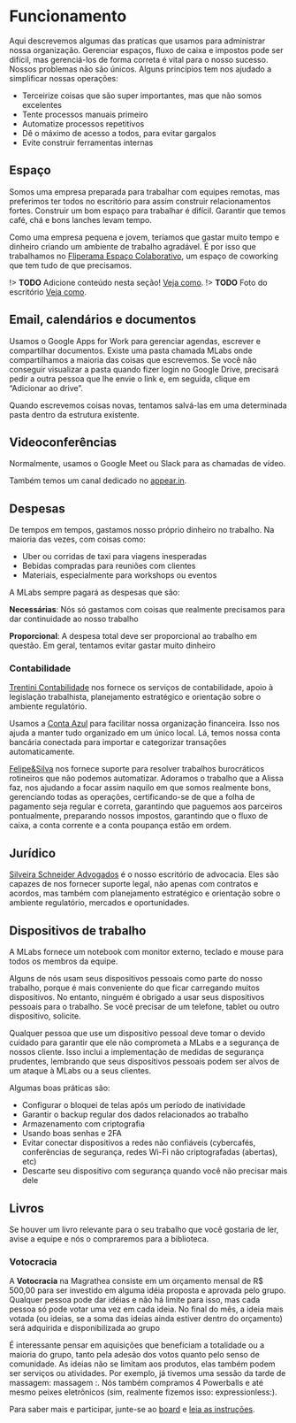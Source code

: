 # Funcionamento

Aqui descrevemos algumas das praticas que usamos para administrar nossa organização. Gerenciar espaços, fluxo de caixa e impostos pode ser difícil, mas gerenciá-los de forma correta é vital para o nosso sucesso. Nossos problemas não são únicos. Alguns princípios tem nos ajudado a simplificar nossas operações:

* Terceirize coisas que são super importantes, mas que não somos excelentes
* Tente processos manuais primeiro
* Automatize processos repetitivos
* Dê o máximo de acesso a todos, para evitar gargalos
* Evite construir ferramentas internas

## Espaço

Somos uma empresa preparada para trabalhar com equipes remotas, mas preferimos ter todos no escritório para assim construir relacionamentos fortes. Construir um bom espaço para trabalhar é difícil. Garantir que temos café, chá e bons lanches levam tempo.

Como uma empresa pequena e jovem, teríamos que gastar muito tempo e dinheiro criando um ambiente de trabalho agradável. É por isso que trabalhamos no [Fliperama Espaço Colaborativo](http://fliperamaec.com.br/), um espaço de coworking que tem tudo de que precisamos.

!> **TODO** Adicione conteúdo nesta seção! [Veja como](https://github.com/magrathealabs/playbook).
!> **TODO** Foto do escritório [Veja como](https://github.com/magrathealabs/playbook).

## Email, calendários e documentos

Usamos o Google Apps for Work para gerenciar agendas, escrever e compartilhar documentos. Existe uma pasta chamada MLabs onde compartilhamos a maioria das coisas que escrevemos. Se você não conseguir visualizar a pasta quando fizer login no Google Drive, precisará pedir a outra pessoa que lhe envie o link e, em seguida, clique em “Adicionar ao drive”.

Quando escrevemos coisas novas, tentamos salvá-las em uma determinada pasta dentro da estrutura existente.

## Videoconferências

Normalmente, usamos o Google Meet ou Slack para as chamadas de vídeo.

Também temos um canal dedicado no [appear.in](https://appear.in/magrathealabs).

## Despesas

De tempos em tempos, gastamos nosso próprio dinheiro no trabalho. Na maioria das vezes, com coisas como:

* Uber ou corridas de taxi para viagens inesperadas
* Bebidas compradas para reuniões com clientes
* Materiais, especialmente para workshops ou eventos

A MLabs sempre pagará as despesas que são:

**Necessárias**: Nós só gastamos com coisas que realmente precisamos para dar continuidade ao nosso trabalho

**Proporcional**: A despesa total deve ser proporcional ao trabalho em questão. Em geral, tentamos evitar gastar muito dinheiro

### Contabilidade

[Trentini Contabilidade](http://www.trentinicontabilidade.com/) nos fornece os serviços de contabilidade, apoio à legislação trabalhista, planejamento estratégico e orientação sobre o ambiente regulatório.

Usamos a [Conta Azul](https://contaazul.com/) para facilitar nossa organização financeira. Isso nos ajuda a manter tudo organizado em um único local. Lá, temos nossa conta bancária conectada para importar e categorizar transações automaticamente.

[Felipe&Silva](mail:alissa@felipeesilva.com.br) nos fornece suporte para resolver trabalhos burocráticos rotineiros que não podemos automatizar. Adoramos o trabalho que a Alissa faz, nos ajudando a focar assim naquilo em que somos realmente bons, gerenciando todas as operações, certificando-se de que a folha de pagamento seja regular e correta, garantindo que paguemos aos parceiros pontualmente, preparando nossos impostos, garantindo que o fluxo de caixa, a conta corrente e a conta poupança estão em ordem.

## Jurídico

[Silveira Schneider Advogados](http://www.silveiraschneider.com.br/) é o nosso escritório de advocacia. Eles são capazes de nos fornecer suporte legal, não apenas com contratos e acordos, mas também com planejamento estratégico e orientação sobre o ambiente regulatório, mercados e oportunidades.

## Dispositivos de trabalho

A MLabs fornece um notebook com monitor externo, teclado e mouse para todos os membros da equipe.

Alguns de nós usam seus dispositivos pessoais como parte do nosso trabalho, porque é mais conveniente do que ficar carregando muitos dispositivos. No entanto, ninguém é obrigado a usar seus dispositivos pessoais para o trabalho. Se você precisar de um telefone, tablet ou outro dispositivo, solicite.

Qualquer pessoa que use um dispositivo pessoal deve tomar o devido cuidado para garantir que ele não comprometa a MLabs e a segurança de nossos cliente. Isso inclui a implementação de medidas de segurança prudentes, lembrando que seus dispositivos pessoais podem ser alvos de um ataque à MLabs ou a seus clientes.

Algumas boas práticas são:

* Configurar o bloquei de telas após um período de inatividade
* Garantir o backup regular dos dados relacionados ao trabalho
* Armazenamento com criptografia
* Usando boas senhas e 2FA
* Evitar conectar dispositivos a redes não confiáveis ​​(cybercafés, conferências de segurança, redes Wi-Fi não criptografadas (abertas), etc)
* Descarte seu dispositivo com segurança quando você não precisar mais dele

## Livros

Se houver um livro relevante para o seu trabalho que você gostaria de ler, avise a equipe e nós o compraremos para a biblioteca.

### Votocracia

A **Votocracia** na Magrathea consiste em um orçamento mensal de R$ 500,00 para ser investido em alguma idéia proposta e aprovada pelo grupo. Qualquer pessoa pode dar idéias e não há limite para isso, mas cada pessoa só pode votar uma vez em cada ideia. No final do mês, a ideia mais votada (ou ideias, se a soma das ideias ainda estiver dentro do orçamento) será adquirida e disponibilizada ao grupo

É interessante pensar em aquisições que beneficiam a totalidade ou a maioria do grupo, tanto pela adesão dos votos quanto pelo senso de comunidade. As ideias não se limitam aos produtos, elas também podem ser serviços ou atividades. Por exemplo, já tivemos uma sessão da tarde de massagem: massagem :. Nós também compramos 4 Powerballs e até mesmo peixes eletrônicos (sim, realmente fizemos isso: expressionless:).

Para saber mais e participar, junte-se ao [board](https://trello.com/b/YCWjWorE) e [leia as instruções](https://trello.com/c/3FksxgWf/1-%E2%98%9E-instru%C3%A7%C3%B5es).
